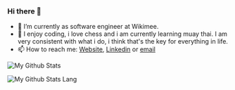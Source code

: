 ### Hi there 👋

- 🔭 I’m currently as software engineer at Wikimee.
- 🌱 I enjoy coding, i love chess and i am currently learning muay thai. I am very consistent with what i do, i think that's the key for everything in life.
- 📫 How to reach me: [Website](https://bufige.com), [Linkedin](https://www.linkedin.com/in/leonardo-igor-232109102/) or [email](mailto:bufige1434@gmail.com)

![My Github Stats](https://github-readme-stats.vercel.app/api?username=Bufige&count_private=true)

![My Github Stats Lang](https://github-readme-stats.vercel.app/api/top-langs/?username=bufige&hide=pawn&langs_count=10)
